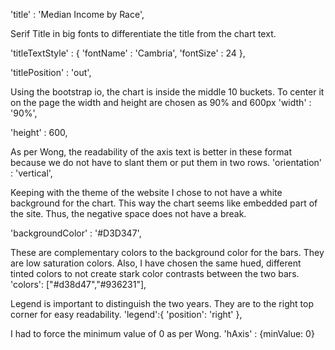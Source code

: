 
'title' : 'Median Income by Race',

Serif Title in big fonts to differentiate the title from the chart text. 

'titleTextStyle' : { 
	'fontName' : 'Cambria',
	'fontSize' : 24
},

'titlePosition' : 'out',

Using the bootstrap io, the chart is inside the middle 10 buckets.
To center it on the page the width and height are chosen as 90% and 600px
'width' : '90%',

'height' : 600,

As per Wong, the readability of the axis text is better in these format because
we do not have to slant them or put them in two rows.
'orientation' : 'vertical',
		

Keeping with the theme of the website I chose to not have a white background for the chart.
This way the chart seems like embedded part of the site. Thus, the negative space does not have a break.
	
'backgroundColor' : '#D3D347',


These are complementary colors to the background color for the bars. They are low saturation colors.
Also, I have chosen the same hued, different tinted colors to not create stark color contrasts between the two bars.
'colors': ["#d38d47","#936231"],

Legend is important to distinguish the two years. They are to the right top corner for easy readability. 
'legend':{
	'position': 'right'
},
		
I had to force the minimum value of 0 as per Wong. 
'hAxis' : {minValue: 0}